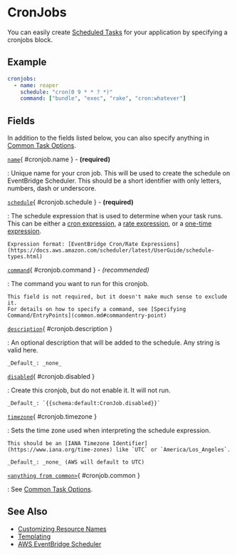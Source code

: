 # CronJobs

You can easily create [Scheduled Tasks](https://docs.aws.amazon.com/scheduler/latest/UserGuide/what-is-scheduler.html) for your application by specifying a cronjobs block.

## Example
```yaml
cronjobs:
  - name: reaper
    schedule: "cron(0 9 * * ? *)"
    command: ["bundle", "exec", "rake", "cron:whatever"]
```


## Fields

In addition to the fields listed below, you can also specify anything in [Common Task Options](common.md).

[`name`](#cronjob.name){ #cronjob.name } - **(required)**

:   Unique name for your cron job. This will be used to create the schedule on EventBridge Scheduler. This should be a short identifier with only letters, numbers, dash or underscore.

[`schedule`](#cronjob.schedule){ #cronjob.schedule } - **(required)**

:   The schedule expression that is used to determine when your task runs. This can be either a [cron expression](https://docs.aws.amazon.com/scheduler/latest/UserGuide/schedule-types.html#cron-based), a [rate expression](https://docs.aws.amazon.com/scheduler/latest/UserGuide/schedule-types.html#rate-based), or a [one-time expression](https://docs.aws.amazon.com/scheduler/latest/UserGuide/schedule-types.html#one-time).

    Expression format: [EventBridge Cron/Rate Expressions](https://docs.aws.amazon.com/scheduler/latest/UserGuide/schedule-types.html)

[`command`](#cronjob.command){ #cronjob.command } - _(recommended)_

:   The command you want to run for this cronjob.

    This field is not required, but it doesn't make much sense to exclude it.
    For details on how to specify a command, see [Specifying Command/EntryPoints](common.md#commandentry-point)

[`description`](#cronjob.description){ #cronjob.description }

:   An optional description that will be added to the schedule. Any string is valid here.

    _Default_: _none_

[`disabled`](#cronjob.disabled){ #cronjob.disabled }

:   Create this cronjob, but do not enable it. It will not run.

    _Default_: `{{schema:default:CronJob.disabled}}`


[`timezone`](#cronjob.timezone){ #cronjob.timezone }

:   Sets the time zone used when interpreting the schedule expression.

    This should be an [IANA Timezone Identifier](https://www.iana.org/time-zones) like `UTC` or `America/Los_Angeles`.

    _Default_: _none_ (AWS will default to UTC)

[`<anything from common>`](#cronjob.common){ #cronjob.common }

:   See [Common Task Options](common.md).

## See Also

* [Customizing Resource Names](naming.md)
* [Templating](../templating.md)
* [AWS EventBridge Scheduler](https://docs.aws.amazon.com/scheduler/latest/UserGuide/what-is-scheduler.html)